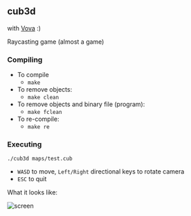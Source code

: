 ## cub3d

with [Vova](https://github.com/delakruel/) :)

Raycasting game (almost a game)

### Compiling

* To compile
	- `make`
* To remove objects:
	- `make clean`
* To remove objects and binary file (program):
	- `make fclean`
* To re-compile:
	- `make re`

### Executing

`./cub3d maps/test.cub`

* ``WASD`` to move, ``Left/Right`` directional keys to rotate camera
* ``ESC`` to quit

What it looks like:

![screen](screen.png)